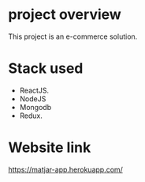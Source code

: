 # project overview

This project is an e-commerce solution.

# Stack used
- ReactJS.
- NodeJS
- Mongodb
- Redux.

# Website link
https://matjar-app.herokuapp.com/
